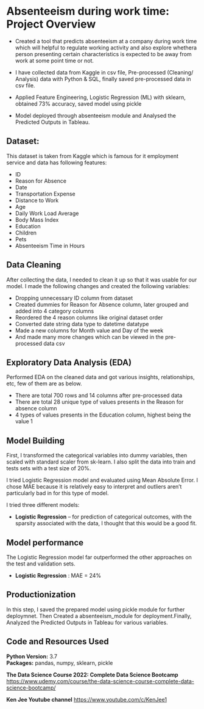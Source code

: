 
# Absenteeism during work time: Project Overview 

* Created a tool that predicts absenteeism at a company during work time which will helpful to regulate working activity and also explore whethera person presenting certain characteristics is expected to be away from work at some point time or not.

* I have collected data from Kaggle in csv file, Pre-processed (Cleaning/ Analysis) data with Python & SQL, finally saved pre-processed data in csv file.
* Applied Feature Engineering, Logistic Regression (ML) with sklearn, obtained 73% accuracy, saved model using pickle
* Model deployed through absenteeism module and Analysed the Predicted Outputs in Tableau.

## Dataset:
This dataset is taken from Kaggle which is famous for it employment service and data has following features:
*	ID
*	Reason for Absence
*	Date
*	Transportation Expense
*	Distance to Work 
*	Age
*	Daily Work Load Average
*	Body Mass Index
*	Education
*	Children 
*	Pets
*	Absenteeism Time in Hours



## Data Cleaning
After collecting the data, I needed to clean it up so that it was usable for our model. I made the following changes and created the following variables:

*	Dropping unnecessary ID column from dataset
*	Created dummies for Reason for Absence column, later grouped and added into 4 category columns
*	Reordered the 4 reason columns like original dataset order
*	Converted date string data type to datetime datatype 
*	Made a new columns for Month value and Day of the week
*	And made many more changes which can be viewed in the pre-processed data csv

## Exploratory Data Analysis (EDA)
Performed EDA on the cleaned data and got various insights, relationships, etc, few of them are as below.

* There are total 700 rows and 14 columns after pre-processed data
* There are total 28 unique type of values presents in the Reason for absence column
* 4 types of values presents in the Education column, highest being the value 1


## Model Building 

First, I transformed the categorical variables into dummy variables, then scaled with standard scaler from sk-learn. I also split the data into train and tests sets with a test size of 20%.   

I tried Logistic Regression model and evaluated using Mean Absolute Error. I chose MAE because it is relatively easy to interpret and outliers aren’t particularly bad in for this type of model.   

I tried three different models:
*	**Logistic Regression** – for prediction of categorical outcomes, with the sparsity associated with the data, I thought that this would be a good fit.  

## Model performance
The Logistic Regression model far outperformed the other approaches on the test and validation sets. 
*	**Logistic Regression** : MAE = 24%



## Productionization 
In this step, I saved the prepared model using pickle module for further deploymnet. Then Created a absenteeism_module for deployment.Finally, Analyzed the Predicted Outputs in Tableau for various variables.



## Code and Resources Used 
**Python Version:** 3.7  
**Packages:** pandas, numpy, sklearn, pickle

**The Data Science Course 2022: Complete Data Science Bootcamp**
https://www.udemy.com/course/the-data-science-course-complete-data-science-bootcamp/

**Ken Jee Youtube channel**
https://www.youtube.com/c/KenJee1







